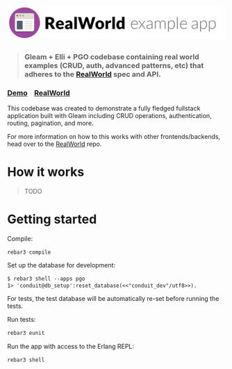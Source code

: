 # ![RealWorld Example App](logo.png)

> ### Gleam + Elli + PGO codebase containing real world examples (CRUD, auth, advanced patterns, etc) that adheres to the [RealWorld](https://github.com/gothinkster/realworld) spec and API.


### [Demo](https://github.com/gothinkster/realworld)&nbsp;&nbsp;&nbsp;&nbsp;[RealWorld](https://github.com/gothinkster/realworld)


This codebase was created to demonstrate a fully fledged fullstack application built with Gleam including CRUD operations, authentication, routing, pagination, and more.

For more information on how to this works with other frontends/backends, head over to the [RealWorld](https://github.com/gothinkster/realworld) repo.


# How it works

> TODO

# Getting started

Compile:
```sh
rebar3 compile
```

Set up the database for development:
```
$ rebar3 shell --apps pgo
1> 'conduit@db_setup':reset_database(<<"conduit_dev"/utf8>>).
```

For tests, the test database will be automatically re-set
before running the tests.

Run tests:
```sh
rebar3 eunit
```

Run the app with access to the Erlang REPL:
```sh
rebar3 shell
```
